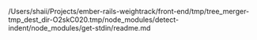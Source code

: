 /Users/shaii/Projects/ember-rails-weightrack/front-end/tmp/tree_merger-tmp_dest_dir-O2skC020.tmp/node_modules/detect-indent/node_modules/get-stdin/readme.md